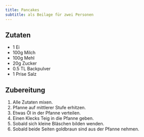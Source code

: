 ```yaml
---
title: Pancakes
subtitle: als Beilage für zwei Personen
---
```


## Zutaten
* 1 Ei
* 100g Milch
* 100g Mehl
* 20g Zucker
* 0.5 TL Backpulver
* 1 Prise Salz

## Zubereitung
1. Alle Zutaten mixen.
1. Pfanne auf mittlerer Stufe erhitzen.
1. Etwas Öl in der Pfanne verteilen.
1. Einen Klecks Teig in die Pfanne geben.
1. Sobald sich kleine Bläschen bilden wenden.
1. Sobald beide Seiten goldbraun sind aus der Pfanne nehmen.
